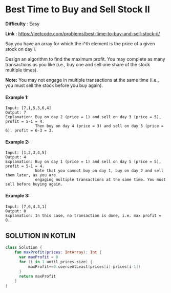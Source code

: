 # Best Time to Buy and Sell Stock II
      
**Difficulty** : Easy

**Link** : https://leetcode.com/problems/best-time-to-buy-and-sell-stock-ii/

Say you have an array for which the i^th element is the price of a given stock on day i.

Design an algorithm to find the maximum profit. You may complete as many transactions as you like (i.e., buy one and sell one share of the stock multiple times).

__Note:__ You may not engage in multiple transactions at the same time (i.e., you must sell the stock before you buy again).

#### Example 1:

```
Input: [7,1,5,3,6,4]
Output: 7
Explanation: Buy on day 2 (price = 1) and sell on day 3 (price = 5), profit = 5-1 = 4.
             Then buy on day 4 (price = 3) and sell on day 5 (price = 6), profit = 6-3 = 3.
```

#### Example 2:

```
Input: [1,2,3,4,5]
Output: 4
Explanation: Buy on day 1 (price = 1) and sell on day 5 (price = 5), profit = 5-1 = 4.
             Note that you cannot buy on day 1, buy on day 2 and sell them later, as you are
             engaging multiple transactions at the same time. You must sell before buying again.
```

#### Example 3:

```
Input: [7,6,4,3,1]
Output: 0
Explanation: In this case, no transaction is done, i.e. max profit = 0.
```


## SOLUTION IN KOTLIN

```kotlin
class Solution {
    fun maxProfit(prices: IntArray): Int {
      var maxProfit = 0
      for (i in 1 until prices.size) {
          maxProfit+=0.coerceAtLeast(prices[i]-prices[i-1])
      }
      return maxProfit
    }
}
```
